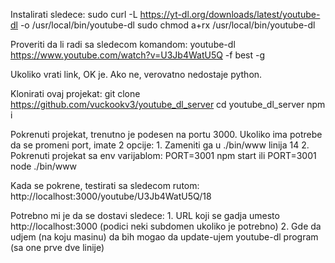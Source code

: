 Instalirati sledece:
    sudo curl -L https://yt-dl.org/downloads/latest/youtube-dl -o /usr/local/bin/youtube-dl
    sudo chmod a+rx /usr/local/bin/youtube-dl

Proveriti da li radi sa sledecom komandom:
    youtube-dl https://www.youtube.com/watch?v=U3Jb4WatU5Q -f best -g

Ukoliko vrati link, OK je.
Ako ne, verovatno nedostaje python.

Klonirati ovaj projekat:
    git clone https://github.com/vuckookv3/youtube_dl_server
    cd youtube_dl_server
    npm i

Pokrenuti projekat, trenutno je podesen na portu 3000.
Ukoliko ima potrebe da se promeni port, imate 2 opcije:
    1. Zameniti ga u ./bin/www linija 14
    2. Pokrenuti projekat sa env varijablom: 
        PORT=3001 npm start ili PORT=3001 node ./bin/www

Kada se pokrene, testirati sa sledecom rutom:
    http://localhost:3000/youtube/U3Jb4WatU5Q/18

Potrebno mi je da se dostavi sledece:
    1. URL koji se gadja umesto http://localhost:3000 (podici neki subdomen ukoliko je potrebno)
    2. Gde da udjem (na koju masinu) da bih mogao da update-ujem youtube-dl program (sa one prve dve linije)